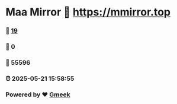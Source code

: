 # Maa Mirror :link: https://mmirror.top 
### :page_facing_up: [19](https://mmirror.top/tag.html) 
### :speech_balloon: 0 
### :hibiscus: 55596 
### :alarm_clock: 2025-05-21 15:58:55 
### Powered by :heart: [Gmeek](https://github.com/Meekdai/Gmeek)

